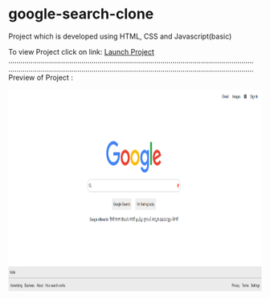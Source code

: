 # google-search-clone
Project which is developed using HTML, CSS and Javascript(basic)

To view Project click on link:  <a href="https://raktisingal.github.io/google-search-clone">Launch Project</a>
<br>.........................................................................................................................
<br>.........................................................................................................................
<br>
Preview of Project :
<br>
<br>
<img src="googleclone.png" height="400px">
